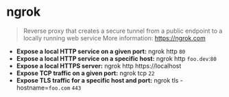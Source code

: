 # ngrok
> Reverse proxy that creates a secure tunnel from a public endpoint to a locally running web service
> More information: <https://ngrok.com>
- **Expose a local HTTP service on a given port:**
ngrok http `80`
- **Expose a local HTTP service on a specific host:**
ngrok http `foo.dev`:`80`
- **Expose a local HTTPS server:**
ngrok http https://localhost
- **Expose TCP traffic on a given port:**
ngrok tcp `22`
- **Expose TLS traffic for a specific host and port:**
ngrok tls -hostname=`foo.com` `443`

